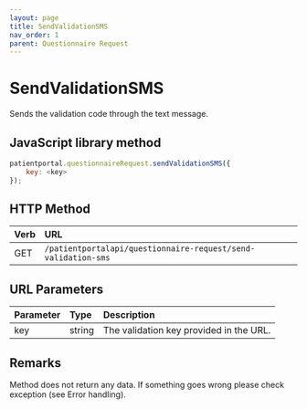```yaml
---
layout: page
title: SendValidationSMS
nav_order: 1
parent: Questionnaire Request
---
```


# SendValidationSMS

Sends the validation code through the text message.

## JavaScript library method

```javascript
patientportal.questionnaireRequest.sendValidationSMS({
    key: <key>
});
```

## HTTP Method

| Verb | URL                                               |
|:-----|:--------------------------------------------------|
| GET | `/patientportalapi/questionnaire-request/send-validation-sms` |

## URL Parameters

| Parameter | Type   | Description                                                 |
|:----------|:-------|:------------------------------------------------------------|
| key | string | The validation key provided in the URL. |

## Remarks

Method does not return any data. If something goes wrong please check exception (see Error handling).
